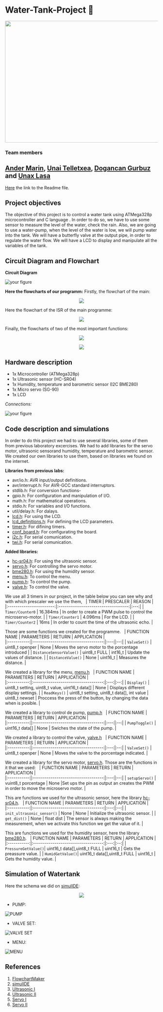 # Water-Tank-Project 🚰

<p align="center">
  <img width="600" height="400" src="https://github.com/unaxlasa/Water-Tank-Project/blob/main/img/water-tank.jpg">
</p>

### Team members
[Ander Marin](https://github.com/andermarin), [Unai Telletxea](https://github.com/UTAN25), [Dogancan Gurbuz](https://github.com/DogancanG) and [Unax Lasa](https://github.com/unaxlasa)
--------------------------------------------------------------------------------------------------------------------------------------------------------------------------------
[Here](https://github.com/unaxlasa/Water-Tank-Project/blob/main/README.md) the link to the Readme file.

## Project objectives
The objective of this project is to control a water tank using ATMega328p microcontroller and C language . In order to do so, we have to use some sensor to measure the level of the water, check the rain. Also, we are going to use a water-pump, when the level of the water is low, we will pump water into the tank. We will have a butterfly valve at the output pipe, in order to regulate the water flow. We will have a LCD to display and manipulate all the variables of the tank.
## Circuit Diagram and Flowchart
**Circuit Diagram**

![your figure](https://github.com/unaxlasa/Water-Tank-Project/blob/main/img/Schema.png)

**Here the flowcharts of our programm:**
Firstly, the flowchart of the main:

<p align="center">
  <img src="https://github.com/unaxlasa/Water-Tank-Project/blob/main/img/FlowChartMain.drawio.png">
</p>

Here the flowchart of the ISR of the main programme:

<p align="center">
  <img src="https://github.com/unaxlasa/Water-Tank-Project/blob/main/img/ISR.drawio.png">
</p>

Finally, the flowcharts of two of the most important functions:

<p align="center">
  <img src="https://github.com/unaxlasa/Water-Tank-Project/blob/main/img/Menu.drawio.png">
</p>

<p align="center">
  <img src="https://github.com/unaxlasa/Water-Tank-Project/blob/main/img/Buttons.drawio.png">
</p>

## Hardware description
- 1x Microcontroller (ATMega328p)
- 1x Ultrasonic sensor (HC-SR04)
- 1x Humidity, temperature and barometric sensor (I2C BME280)
- 1x Micro servo (SG-90)
- 1x LCD

*Connections:*

![your figure](https://github.com/unaxlasa/Water-Tank-Project/blob/main/img/Connections.jpeg)

## Code description and simulations
In order to do this project we had to use several libraries, some of them from previous laboratory excercises. We had to add libraries for the servo motor, ultrasonic sensorand humidity, temperature and barometric sensor. We created our own libraries to use them, based on libraries we found on the internet.

**Libraries from previous labs:**
* avr/io.h: AVR input/output definitions.
* avr/interrupt.h: For AVR-GCC standard interruptors.
* stdlib.h: For conversion functions-
* gpio.h: For configuration and manipulation of I/O.
* math.h: For mathematical operations. 
* stdio.h: For variables and I/O functions.
* util/delay.h: For dalays.
* [lcd.h](https://github.com/unaxlasa/Water-Tank-Project/blob/main/Program/WATERTANKPROJECT_TEAM3/lcd.h): For using the LCD.
* [lcd_definitions.h](https://github.com/unaxlasa/Water-Tank-Project/blob/main/Program/WATERTANKPROJECT_TEAM3/lcd_definitions.h): For defining the LCD parameters.
* [timer.h](https://github.com/unaxlasa/Water-Tank-Project/blob/main/Program/WATERTANKPROJECT_TEAM3/timer.h): For difining timers.
* [conf_board.h](https://github.com/unaxlasa/Water-Tank-Project/blob/main/Program/WATERTANKPROJECT_TEAM3/conf_board.h): For configurating the board.
* [i2c.h](https://github.com/unaxlasa/Water-Tank-Project/blob/main/Program/WATERTANKPROJECT_TEAM3/i2c.h): For serial comunication.
* [twi.h](https://github.com/unaxlasa/Water-Tank-Project/blob/main/Program/WATERTANKPROJECT_TEAM3/twi.h): For serial comunication.


**Added libraries:**
* [hc-sr04.h](https://github.com/unaxlasa/Water-Tank-Project/tree/main/WaterTank-2/WaterTankTrial/hc-sr04.h): For using the ultrasonic sensor.
* [servo.h](https://github.com/unaxlasa/Water-Tank-Project/tree/main/WaterTank-2/WaterTankTrial/servo.h): For controlling the servo motor.
* [bme280.h](https://github.com/unaxlasa/Water-Tank-Project/tree/main/WaterTank-2/WaterTankTrial/bme280.h): For using the humidity sensor.
* [menu.h](https://github.com/unaxlasa/Water-Tank-Project/blob/main/Program/WATERTANKPROJECT_TEAM3/menu.h): To control the menu.
* [pump.h](https://github.com/unaxlasa/Water-Tank-Project/blob/main/Program/WATERTANKPROJECT_TEAM3/pump.h): To control the pump.
* [valve.h](https://github.com/unaxlasa/Water-Tank-Project/tree/main/WaterTank-2/WaterTankTrial/valve.h): To control the valve.


We use all 3 timers in our project, in the table below you can see why and with which prescaler we use the them,
&nbsp;
|           TIMER          | PRESCALER | REASON |        
|:------------------------:|:------------------------------------:|:---:|
|      `Timer/Counter0`      |   16.384ms  |  In order to create a PWM pulse to control the microservo-motor. |
|      `Timer/Counter1`      |   4.096ms   |  For the LCD. |
|      `Timer/Counter2`      |   16ms  |  In order to count the time of the ultrasonic echo. |



Those are some functions we created for the programme.
&nbsp;
| FUNCTION NAME | PARAMETERS | RETURN | APPLICATION |         
|:-----------:|:------------------------------------:|:---:|:--:|
| `ValveSet()` | uint8_t openper | None | Moves the servo motor to the porcentage introduced  |
| `DistanceSensorValue()` | uint8_t FULL | int16_t | Update the values of distance. |
| `DistanceValue()` | None | uint16_t | Measures the distance. | 

We created a library for the menu, [menu.h](https://github.com/unaxlasa/Water-Tank-Project/blob/main/Program/WATERTANKPROJECT_TEAM3/menu.h)
&nbsp;
| FUNCTION NAME | PARAMETERS | RETURN | APPLICATION |         
|:-----------:|:------------------------------------:|:---:|:--:|
| `Display()` |   uint8_t setting, uint8_t value, uint16_t data[]   | None | Displays different display settings. |
| `ReadKeys()` | uint8_t setting, uint8_t data[], int value | uint8_t newset | Proccess the press of the button, by changing the data when is posible. |

We created a library to control de pump, [pump.h](https://github.com/unaxlasa/Water-Tank-Project/blob/main/Program/WATERTANKPROJECT_TEAM3/pump.h)
&nbsp;
| FUNCTION NAME | PARAMETERS | RETURN | APPLICATION |         
|:-----------:|:------------------------------------:|:---:|:--:|
| `PumpToggle()` | uint16_t data[] | None | Swiches the state of the pump. |

We created a library to control the valve, [valve.h](https://github.com/unaxlasa/Water-Tank-Project/tree/main/WaterTank-2/WaterTankTrial/valve.h)
&nbsp;
| FUNCTION NAME | PARAMETERS | RETURN | APPLICATION |         
|:-----------:|:------------------------------------:|:---:|:--:|
| `ValveSet()` | uint8_t openper | None | Moves the valve to the porcentage indicated. |


We created a library for the servo motor, [servo.h](https://github.com/unaxlasa/Water-Tank-Project/blob/main/Program/WATERTANKPROJECT_TEAM3/servo.h). 
Those are the functions in it that we used:
&nbsp;
| FUNCTION NAME | PARAMETERS | RETURN | APPLICATION |         
|:-----------:|:------------------------------------:|:---:|:--:|
| `setupServo()` | vuint8_t porcentage | None |Set ups the pin as output an creates the PWM in order to move the microservo motor. |

This are functions we used for the ultrasonic sensor, here the library [hc-sr04.h](https://github.com/unaxlasa/Water-Tank-Project/blob/main/Program/WATERTANKPROJECT_TEAM3/hc-sr04.h).
&nbsp;
| FUNCTION NAME | PARAMETERS | RETURN | APPLICATION |         
|:-----------:|:------------------------------------:|:---:|:--:|
| `init_ultrasonic_sensor()` | None | None | Initialize the ultrasonic sensor. |
| `get_dist()` | None | float dist | The sensor is always making the measurement, when we activate this function we get the value of it. | 

This are functions we used for the humidity sensor, here the library [bme280.h](https://github.com/unaxlasa/Water-Tank-Project/blob/main/Program/WATERTANKPROJECT_TEAM3/bme280.h).
&nbsp;
| FUNCTION NAME | PARAMETERS | RETURN | APPLICATION |         
|:-----------:|:------------------------------------:|:---:|:--:|
| `PressureGetValue()`| uint16_t data[],uint8_t FULL | uint16_t | Gets the preassure value. |
| `HumidGetValue()`| uint16_t data[],uint8_t FULL | uint16_t | Gets the humidity value. |

## Simulation of Watertank
Here the schema we did on [simulIDE](https://www.simulide.com/p/home.html):

<p align="center">
  <img src="https://github.com/unaxlasa/Water-Tank-Project/blob/main/img/Eskema.PNG">
</p>

* PUMP:

![PUMP](https://github.com/unaxlasa/Water-Tank-Project/blob/main/gifs/PUMP.gif)

* VALVE SET:

![VALVE SET](https://github.com/unaxlasa/Water-Tank-Project/blob/main/gifs/VALVE%20SET.gif)

* MENU:

![MENU](https://github.com/unaxlasa/Water-Tank-Project/blob/main/gifs/MENU.gif)

## References
1) [FlowchartMaker](https://app.diagrams.net/)
2) [simulIDE](https://www.simulide.com/p/home.html)
3) [Ultrasonic I](https://www.arxterra.com/11-atmega328p-external-interrupts/)
4) [Ultrasonic II](https://www.avrfreaks.net/forum/atmega328p-and-hc-sr04?skey=atmega328p%20sr04%20INT0)
5) [Servo I](https://ee-diary.blogspot.com/2021/07/atmega328p-fast-pwm-mode-programming.html)
6) [Servo II](https://www.laboratoriogluon.com/generar-senal-pwm-para-servo-con-avr-atmega328p/)



